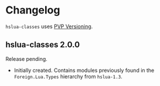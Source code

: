 # Changelog

`hslua-classes` uses [PVP Versioning][1].

## hslua-classes 2.0.0

Release pending.

- Initially created. Contains modules previously found in the
  `Foreign.Lua.Types` hierarchy from `hslua-1.3`.

[1]: https://pvp.haskell.org
